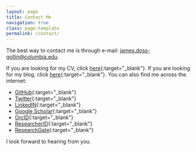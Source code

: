 ```yaml
---
layout: page
title: Contact Me
navigation: true
class: page-template
permalink: /contact/
---
```

The best way to contact me is through e-mail: [james.doss-gollin@columbia.edu](mailto:james.doss-gollin@columbia.edu).

If you are looking for my CV, click [here](https://jdossgollin.github.io/cv-pdf/CV_Doss-Gollin_James.pdf){:target="_blank"}.
If you are looking for my blog, click [here](https://jdossgollin.github.io/blog){:target="_blank"}.
You can also find me across the internet:

* [GitHub](http://github.com/jdossgollin){:target="_blank"}
* [Twitter](https://twitter.com/@jdossgollin){:target="_blank"}
* [LinkedIN](https://linkedin.com/in/jamesdossgollin){:target="_blank"}
* [Google Scholar](https://scholar.google.com/citations?user=6ifLBBsAAAAJ&hl){:target="_blank"}
* [OrcID](https://orcid.org/0000-0002-3428-2224){:target="_blank"}
* [ResearcherID](https://researcherid.com/rid/J-4273-2014){:target="_blank"}
* [ResearchGate](https://www.researchgate.net/profile/James_Doss-Gollin){:target="_blank"}

I look forward to hearing from you.
